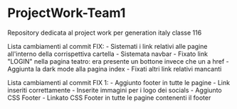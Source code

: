 # ProjectWork-Team1
Repository dedicata al project work per generation italy classe 116

Lista cambiamenti al commit FIX:
    - Sistemati i link relativi alle pagine all'interno della corrispettiva cartella
    - Sistemata navbar
    - Fixato link "LOGIN" nella pagina teatro: era presente un bottone invece che un a href
    - Aggiunta la dark mode alla pagina index
    - Fixati altri link relativi mancanti

Lista cambiamenti al commit FIX 1:
    - Aggiunto footer in tutte le pagine
    - Link inseriti correttamente
    - Inserite immagini per i logo dei socials
    - Aggiunto CSS Footer
    - Linkato CSS Footer in tutte le pagine contenenti il footer